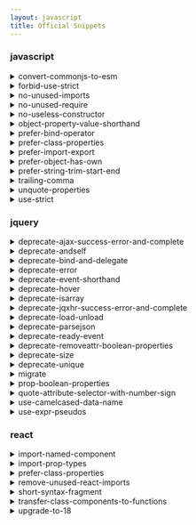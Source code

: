 ```yaml
---
layout: javascript
title: Official Snippets
---
```


### javascript

<details markdown='1'>

<summary>convert-commonjs-to-esm</summary>


    Prefer using the JavaScript module format over the legacy CommonJS module format
  

</details>

<details markdown='1'>

<summary>forbid-use-strict</summary>

remove 'use strcit' if does not exist

</details>

<details markdown='1'>

<summary>no-unused-imports</summary>

do not allow unused imports

</details>

<details markdown='1'>

<summary>no-unused-require</summary>

do not allow unused require

</details>

<details markdown='1'>

<summary>no-useless-constructor</summary>



</details>

<details markdown='1'>

<summary>object-property-value-shorthand</summary>


    const someObject = {
      cat: cat,
      dog: dog,
      bird: bird
    }

    =>

    const someObject = {
      cat,
      dog,
      bird
    }
  

</details>

<details markdown='1'>

<summary>prefer-bind-operator</summary>


    let x = this.foo.bind(this);
    =>
    let x = ::this.foo;
  

</details>

<details markdown='1'>

<summary>prefer-class-properties</summary>


    class Button extends Component {
      constructor(props) {
        super(props);
        this.state = { clicked: false };
        this.handleClick = this.handleClick.bind(this);
      }

      handleClick() {
        this.setState({ clicked: true });
      }
    }
    =>
    class Button extends Component {
      constructor(props) {
        super(props);
        this.state = { clicked: false };
      }

      handleClick = () => {
        this.setState({ clicked: true });
      }
    }
  

</details>

<details markdown='1'>

<summary>prefer-import-export</summary>


    convert require/exports to import/export

    const fs = require('fs')
    const { Node } = require('acorn')

    module.exports = Rewriter
    module.exports = { Rewriter, Configuration }

    =>

    import fs from 'fs'
    import { Node } from 'acorn'

    export default Rewriter
    export { Rewriter, Configuration }
  

</details>

<details markdown='1'>

<summary>prefer-object-has-own</summary>


    After V8 release v9.3

    Object.prototype.hasOwnProperty.call({ prop: 42 }, 'prop')
    =>
    Object.hasOwn({ prop: 42 }, 'prop')
  

</details>

<details markdown='1'>

<summary>prefer-string-trim-start-end</summary>


    const foo1 = bar.trimLeft();
    const foo2 = bar.trimRight();
    =>
    const foo1 = bar.trimStart();
    const foo2 = bar.trimEnd();
  

</details>

<details markdown='1'>

<summary>trailing-comma</summary>


    const object = {
      hello: 'hello',
      allo: 'allo',
      hola: 'hola'
    };

    const array = [
      'hello',
      'allo',
      'hola'
    ];
    =>
    const object = {
      hello: 'hello',
      allo: 'allo',
      hola: 'hola',
    };

    const array = [
      'hello',
      'allo',
      'hola',
    ];
  

</details>

<details markdown='1'>

<summary>unquote-properties</summary>


    var x = { 'quotedProp': 1 };
    =>
    var x = { quotedProp: 1 };
  

</details>

<details markdown='1'>

<summary>use-strict</summary>

insert 'use strcit' if does not exist

</details>

### jquery

<details markdown='1'>

<summary>deprecate-ajax-success-error-and-complete</summary>


    $.ajax({
      url: 'URL',
      type: 'POST',
      data: yourData,
      datatype: 'json',
      success: function (data) {
        successFunction(data);
      },
      error: function (jqXHR, textStatus, errorThrown) { errorFunction(); }
    });

    =>

    $.ajax({
      url: 'URL',
      type: 'POST',
      data: yourData,
      datatype: 'json',
    })
    .done(function (data) {
      successFunction(data);
    })
    .fail(function (jqXHR, textStatus, errorThrown) { errorFunction(); });
  

</details>

<details markdown='1'>

<summary>deprecate-andself</summary>


    JQMIGRATE: jQuery.fn.andSelf() is deprecated and removed, use jQuery.fn.addBack()
    Cause: The .andSelf() method has been renamed to .addBack() as of jQuery 1.9 to better reflect its purpose of adding back the previous set of results. The old alias was removed in jQuery 3.0.

    Solution: Replace any use of .andSelf() with .addBack().
  

</details>

<details markdown='1'>

<summary>deprecate-bind-and-delegate</summary>


    JQMIGRATE: jQuery.fn.bind() is deprecated
    JQMIGRATE: jQuery.fn.unbind() is deprecated
    JQMIGRATE: jQuery.fn.delegate() is deprecated
    JQMIGRATE: jQuery.fn.undelegate() is deprecated
    Cause:: These event binding methods have been deprecated in favor of the .on() and .off() methods which can handle both delegated and direct event binding. Although the older methods are still present in jQuery 3.0, they may be removed as early as the next major-version update.

    Solution: Change the method call to use .on() or .off(), the documentation for the old methods include specific instructions. In general, the .bind() and .unbind() methods can be renamed directly to .on() and .off() respectively since the argument orders are identical.
  

</details>

<details markdown='1'>

<summary>deprecate-error</summary>


    JQMIGRATE: jQuery.fn.error() is deprecated
    Cause: The $().error() method was used to attach an "error" event to an element but has been removed in 1.9 to reduce confusion with the $.error() method which is unrelated and has not been deprecated. It also serves to discourage the temptation to use $(window).error() which does not work because window.onerror does not follow standard event handler conventions. The $().error() method was removed in jQuery 3.0.

    Solution: Change any use of $().error(fn) to $().on("error", fn).
  

</details>

<details markdown='1'>

<summary>deprecate-event-shorthand</summary>


    jQuery.fn.click() event shorthand is deprecated.

    Cause: The .on() and .trigger() methods can set an event handler or generate an event for any event type, and should be used instead of the shortcut methods. This message also applies to the other event shorthands, including: blur, focus, focusin, focusout, resize, scroll, dblclick, mousedown, mouseup, mousemove, mouseover, mouseout, mouseenter, mouseleave, change, select, submit, keydown, keypress, keyup, and contextmenu.
  

</details>

<details markdown='1'>

<summary>deprecate-hover</summary>


    JQMIGRATE: jQuery.fn.hover() is deprecated
    Cause: The .hover() method is a shorthand for the use of the mouseover/mouseout events. It is often a poor user interface choice because it does not allow for any small amounts of delay between when the mouse enters or exits an area and when the event fires. This can make it quite difficult to use with UI widgets such as drop-down menus. For more information on the problems of hovering, see the hoverIntent plugin.

    Solution: Review uses of .hover() to determine if they are appropriate, and consider use of plugins such as hoverIntent as an alternative. The direct replacement for .hover(fn1, fn2), is .on("mouseenter", fn1).on("mouseleave", fn2).
  

</details>

<details markdown='1'>

<summary>deprecate-isarray</summary>


    JQMIGRATE: jQuery.isArray is deprecated; use Array.isArray
    Cause: Older versions of JavaScript made it difficult to determine if a particular object was a true Array, so jQuery provided a cross-browser function to do the work. The browsers supported by jQuery 3.0 all provide a standard method for this purpose.

    Solution: Replace any calls to jQuery.isArray with Array.isArray.
  

</details>

<details markdown='1'>

<summary>deprecate-jqxhr-success-error-and-complete</summary>


    JQMIGRATE: jQXHR.success is deprecated and removed
    JQMIGRATE: jQXHR.error is deprecated and removed
    JQMIGRATE: jQXHR.complete is deprecated and removed
    Cause: The .success(), .error(), and .complete() methods of the jQXHR object returned from jQuery.ajax() have been deprecated since jQuery 1.8 and were removed in jQuery 3.0.

    Solution: Replace the use of these methods with the standard Deferred methods: .success() becomes .done(), .error() becomes .fail(), and .complete() becomes .always().
  

</details>

<details markdown='1'>

<summary>deprecate-load-unload</summary>


    JQMIGRATE: jQuery.fn.load() is deprecated
    JQMIGRATE: jQuery.fn.unload() is deprecated
    Cause: The .load() and .unload() event methods attach a "load" and "unload" event, respectively, to an element. They were deprecated in 1.9 and removed in 3.0 to reduce confusion with the AJAX-related .load() method that loads HTML fragments and which has not been deprecated. Note that these two methods are used almost exclusively with a jQuery collection consisting of only the window element. Also note that attaching an "unload" or "beforeunload" event on a window via any means can impact performance on some browsers because it disables the document cache (bfcache). For that reason we strongly advise against it.

    Solution: Change any use of $().load(fn) to $().on("load", fn) and $().unload(fn) to $().on("unload", fn).
  

</details>

<details markdown='1'>

<summary>deprecate-parsejson</summary>


    JQMIGRATE: jQuery.parseJSON is deprecated; use JSON.parse
    Cause: The jQuery.parseJSON method in recent jQuery is identical to the native JSON.parse. As of jQuery 3.0 jQuery.parseJSON is deprecated.

    Solution: Replace any use of jQuery.parseJSON with JSON.parse.
  

</details>

<details markdown='1'>

<summary>deprecate-ready-event</summary>


    JQMIGRATE: 'ready' event is deprecated
    Cause: Using one of jQuery's API methods to bind a "ready" event, e.g. $( document ).on( "ready", fn ), will cause the function to be called when the document is ready, but only if it is attached before the browser fires its own DOMContentLoaded event. That makes it unreliable for many uses, particularly ones where jQuery or its plugins are loaded asynchronously after page load.

    Solution: Replace any use of $( document ).on( "ready", fn ) with $( fn ). This approach works reliably even when the document is already loaded.
  

</details>

<details markdown='1'>

<summary>deprecate-removeattr-boolean-properties</summary>


    JQMIGRATE: jQuery.fn.removeAttr no longer sets boolean properties
    Cause: Prior to jQuery 3.0, using .removeAttr() on a boolean attribute such as checked, selected, or readonly would also set the corresponding named property to false. This behavior was required for ancient versions of Internet Explorer but is not correct for modern browsers because the attribute represents the initial value and the property represents the current (dynamic) value.

    Solution: It is almost always a mistake to use .removeAttr( "checked" ) on a DOM element. The only time it might be useful is if the DOM is later going to be serialized back to an HTML string. In all other cases, .prop( "checked", false ) should be used instead.
  

</details>

<details markdown='1'>

<summary>deprecate-size</summary>


    JQMIGRATE: jQuery.fn.size() is deprecated and removed; use the .length property
    Cause: The .size() method returns the number of elements in the current jQuery object, but duplicates the more-efficient .length property which provides the same functionality. As of jQuery 1.9 the .length property is the preferred way to retrieve this value. jQuery 3.0 no longer contains the .size() method.

    Solution: Replace any use of .size() with .length.
  

</details>

<details markdown='1'>

<summary>deprecate-unique</summary>


    JQMIGRATE: jQuery.unique is deprecated; use jQuery.uniqueSort
    Cause: The fact that jQuery.unique sorted its results in DOM order was surprising to many who did not read the documentation carefully. As of jQuery 3.0 this function is being renamed to make it clear.

    Solution: Replace all uses of jQuery.unique with jQuery.uniqueSort which is the same function with a better name.
  

</details>

<details markdown='1'>

<summary>migrate</summary>


    migrate jquery.
  

</details>

<details markdown='1'>

<summary>prop-boolean-properties</summary>


    $this.attr('checked', 'checked');
    =>
    $this.prop('checked', true);

    $this.attr('disabled', true);
    =>
    $this.prop('disabled', true);

    $this.attr('readonly', false);
    =>
    $this.prop('readonly', false);

    $this.removeAttr('selected');
    =>
    $this.prop('selected', false);
  

</details>

<details markdown='1'>

<summary>quote-attribute-selector-with-number-sign</summary>


    JQMIGRATE: Attribute selector with '#' must be quoted
    JQMIGRATE: Attribute selector with '#' was not fixed
    Cause: Selectors such as a[href=#main] are not valid CSS syntax because the value contains special characters that are not quoted. Until jQuery 1.11.3/2.1.4 this was accepted, but the behavior is non-standard and was never documented. In later versions this selector throws an error. In some cases with complex selectors, Migrate may not attempt a repair. In those cases a fatal error will be logged on the console and you will need to fix the selector manually.

    Solution: Put quotes around any attribute values that have special characters, e.g. a[href="#main"]. The warning message contains the selector that caused the problem, use that to find the selector in the source files.
  

</details>

<details markdown='1'>

<summary>use-camelcased-data-name</summary>


    JQMIGRATE: jQuery.data() always sets/gets camelCased names
    Cause: The page is attempting to set or get a jQuery data item using kebab case, e.g. my-data, when a my-data item has been set directly on the jQuery data object. jQuery 3.0 always exclusively uses camel case, e.g., myData, when it accesses data items via the .data() API and does not find kebab case data in that object.

    Solution: Either 1) Always use the .data() API to set or get data items, 2) Always use camelCase names when also setting properties directly on jQuery's data object, or 3) Always set properties directly on the data object without using the API call to set or get data by name. Never mix direct access to the data object and API calls with kebab case names.
  

</details>

<details markdown='1'>

<summary>use-expr-pseudos</summary>


    JQMIGRATE: jQuery.expr[':'] is deprecated; use jQuery.expr.pseudos
    JQMIGRATE: jQuery.expr.filters is deprecated; use jQuery.expr.pseudos
    Cause: The standard way to add new custom selectors through jQuery is jQuery.expr.pseudos. These two other aliases are deprecated, although they still work as of jQuery 3.0.

    Solution: Rename any of the older usage to jQuery.expr.pseudos. The functionality is identical.
  

</details>

### react

<details markdown='1'>

<summary>import-named-component</summary>


    import React from 'react'

    class Button extends React.Component {
    }
    =>
    import React, { Component } from 'react'

    class Button extends Component {
    }
  

</details>

<details markdown='1'>

<summary>import-prop-types</summary>


    import React, { Component, PropTypes } from 'react'
    =>
    import React, { Component } from 'react'
    import PropTypes from 'prop-types'
  

</details>

<details markdown='1'>

<summary>prefer-class-properties</summary>


    class Button extends Component {
      constructor(props) {
        super(props);
        this.state = { clicked: false };
        this.handleClick = this.handleClick.bind(this);
      }

      handleClick() {
        this.setState({ clicked: true });
      }

      render() {
        return <button onClick={this.handleClick}>Click Me!</button>;
      }
    }
    =>
    class Button extends Component {
      state = { clicked: false };

      handleClick = () => {
        this.setState({ clicked: true });
      }

      render() {
        return <button onClick={this.handleClick}>Click Me!</button>;
      }
    }
  

</details>

<details markdown='1'>

<summary>remove-unused-react-imports</summary>


    import React from 'react';

    function App() {
      return <h1>Hello World</h1>;
    }

    =>

    function App() {
      return <h1>Hello World</h1>;
    }
  

</details>

<details markdown='1'>

<summary>short-syntax-fragment</summary>


    import React, { Component, Fragment } from 'react'

    class Button extends Component {
      render() {
        return (
          <Fragment>
          </Fragment>
        )
      }
    }
    =>
    import React, { Component } from 'react'

    class Button extends Component {
      render() {
        return (
          <>
          </>
        )
      }
    }
  

</details>

<details markdown='1'>

<summary>transfer-class-components-to-functions</summary>

transfer react class components to functions

</details>

<details markdown='1'>

<summary>upgrade-to-18</summary>


    Upgrade react to 18.

    const container = document.getElementById('root');
    ReactDOM.render(<App />, container);
    =>
    const container = document.getElementById('root');
    const root = ReactDOM.createRoot(container);
    root.render(<App />);
  

</details>
